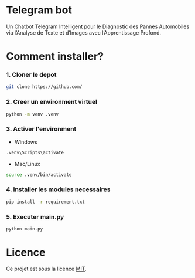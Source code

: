 # Telegram bot
Un Chatbot Telegram Intelligent pour le Diagnostic des Pannes Automobiles via l’Analyse de Texte et d’Images avec l’Apprentissage
Profond.
# Comment installer?
### 1. Cloner le depot
```bash
git clone https://github.com/
```
### 2. Creer un environment virtuel
```bash
python -m venv .venv
```
### 3. Activer l'environment
* Windows
```bash
.venv\Scripts\activate
```
* Mac/Linux
```bash
source .venv/bin/activate
```
### 4. Installer les modules necessaires
```bash
pip install -r requirement.txt
```
### 5. Executer main.py
```bash
python main.py
```

# Licence
Ce projet est sous la licence [MIT](LICENSE.txt).
